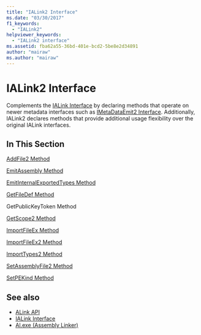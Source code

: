 ```yaml
---
title: "IALink2 Interface"
ms.date: "03/30/2017"
f1_keywords: 
  - "IALink2"
helpviewer_keywords: 
  - "IALink2 interface"
ms.assetid: fba62a55-36bd-401e-bcd2-5be8e2d34891
author: "mairaw"
ms.author: "mairaw"
---
```

# IALink2 Interface
Complements the [IALink Interface](ialink-interface.md) by declaring methods that operate on newer metadata interfaces such as [IMetaDataEmit2 Interface](../metadata/imetadataemit2-interface.md). Additionally, IALink2 declares methods that provide additional usage flexibility over the original IALink interfaces.  
  
## In This Section  
 [AddFile2 Method](addfile2-method.md)  
  
 [EmitAssembly Method](emitassembly-method.md)  
  
 [EmitInternalExportedTypes Method](emitinternalexportedtypes-method.md)  
  
 [GetFileDef Method](getfiledef-method.md)  
  
 GetPublicKeyToken Method  
  
 [GetScope2 Method](getscope2-method.md)  
  
 [ImportFileEx Method](importfileex-method.md)  
  
 [ImportFileEx2 Method](importfileex2-method.md)  
  
 [ImportTypes2 Method](importtypes2-method.md)  
  
 [SetAssemblyFile2 Method](setassemblyfile2-method.md)  
  
 [SetPEKind Method](setpekind-method.md)  
  
## See also

- [ALink API](index.md)
- [IALink Interface](ialink-interface.md)
- [Al.exe (Assembly Linker)](../../tools/al-exe-assembly-linker.md)
